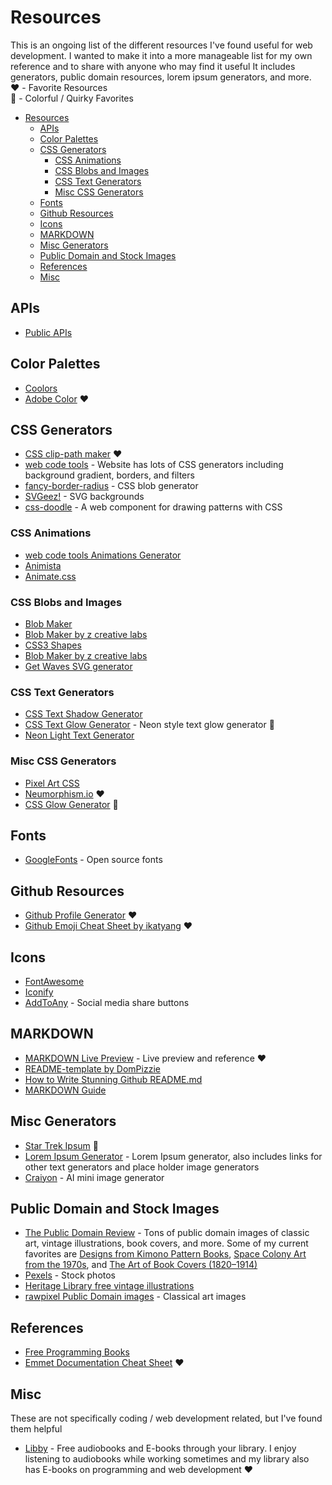 # Resources
This is an ongoing list of the different resources I've found useful for web development. I wanted to make it into a more manageable list for my own reference and to share with anyone who may find it useful It includes generators, public domain resources, lorem ipsum generators, and more. <br>
❤️ - Favorite Resources<br>
🌟 - Colorful / Quirky Favorites 

- [Resources](#resources)
  - [APIs](#apis)
  - [Color Palettes](#color-palettes)
  - [CSS Generators](#css-generators)
    - [CSS Animations](#css-animations)
    - [CSS Blobs and Images](#css-blobs-and-images)
    - [CSS Text Generators](#css-text-generators)
    - [Misc CSS Generators](#misc-css-generators)
  - [Fonts](#fonts)
  - [Github Resources](#github-resources)
  - [Icons](#icons)
  - [MARKDOWN](#markdown)
  - [Misc Generators](#misc-generators)
  - [Public Domain and Stock Images](#public-domain-and-stock-images)
  - [References](#references)
  - [Misc](#misc)
## APIs
* [Public APIs](https://github.com/public-apis/public-apis)
## Color Palettes
* [Coolors](https://coolors.co/)
* [Adobe Color](https://color.adobe.com/create/color-wheel) ❤️
## CSS Generators
* [CSS clip-path maker](https://bennettfeely.com/clippy/) ❤️
* [web code tools](https://webcode.tools/) - Website has lots of CSS generators including background gradient, borders, and filters
* [fancy-border-radius](https://9elements.github.io/fancy-border-radius/) - CSS blob generator
* [SVGeez!](https://www.svgeez.com/) - SVG backgrounds 
* [css-doodle](https://css-doodle.com/) - A web component for drawing patterns with CSS
### CSS Animations 
* [web code tools Animations Generator](https://webcode.tools/generators/css/keyframe-animation)
* [Animista](https://animista.net/)
* [Animate.css](https://animate.style/#documentation)
### CSS Blobs and Images 
* [Blob Maker](https://passionhacks.com/blob-maker/?n=1&e=6&gw=8&se=90&c=d1d8e0&o=0)
* [Blob Maker by z creative labs](https://www.blobmaker.app/)
* [CSS3 Shapes](https://www.cssportal.com/css3-shapes/)
* [Blob Maker by z creative labs](https://www.blobmaker.app/)
* [Get Waves SVG generator](https://getwaves.io/)
### CSS Text Generators
* [CSS Text Shadow Generator](https://cssbud.com/css-generator/css-text-shadow-generator/)
* [CSS Text Glow Generator](https://cssbud.com/css-generator/css-text-glow-generator/) - Neon style text glow generator 🌟
* [Neon Light Text Generator](https://yaroslavweb.github.io/Neon-Generator/)
### Misc CSS Generators
* [Pixel Art CSS](https://www.pixelartcss.com/)
* [Neumorphism.io](https://neumorphism.io/#e0e0e0) ❤️
* [CSS Glow Generator](https://cssbud.com/css-generator/css-glow-generator/) 🌟
## Fonts
* [GoogleFonts](https://fonts.google.com/) - Open source fonts

## Github Resources
* [Github Profile Generator](https://gprm.itsvg.in/) ❤️
* [Github Emoji Cheat Sheet by ikatyang](https://github.com/ikatyang/emoji-cheat-sheet) ❤️
## Icons
* [FontAwesome](https://fontawesome.com/)
* [Iconify](https://iconify.design/)
* [AddToAny](https://www.addtoany.com/buttons/for/website) - Social media share buttons

## MARKDOWN
* [MARKDOWN Live Preview](https://markdownlivepreview.com/) - Live preview and reference ❤️
* [README-template by DomPizzie](https://gist.github.com/DomPizzie/7a5ff55ffa9081f2de27c315f5018afc)
* [How to Write Stunning Github README.md](https://dev.to/rohit19060/how-to-write-stunning-github-readme-md-template-provided-5b09)
* [MARKDOWN Guide](https://www.markdownguide.org/basic-syntax/)

## Misc Generators
* [Star Trek Ipsum](https://vlad-saling.github.io/star-trek-ipsum/) 🌟
* [Lorem Ipsum Generator](https://loremipsum.io/generator/?n=5&t=p) - Lorem Ipsum generator, also includes links for other text generators and place holder image generators
* [Craiyon](https://www.craiyon.com/) - AI mini image generator


## Public Domain and Stock Images 
* [The Public Domain Review](https://publicdomainreview.org/) - Tons of public domain images of classic art, vintage illustrations, book covers, and more. Some of my current favorites are [Designs from Kimono Pattern Books](https://publicdomainreview.org/collection/unkindo-kimono-designs), [Space Colony Art from the 1970s](https://publicdomainreview.org/collection/space-colony-art-from-the-1970s), and [The Art of Book Covers (1820–1914)](https://publicdomainreview.org/collection/the-art-of-book-covers-1820-1914)
* [Pexels](https://www.pexels.com/) - Stock photos
* [Heritage Library free vintage illustrations](https://www.heritagetype.com/pages/free-vintage-illustrations)
* [rawpixel Public Domain images](https://www.rawpixel.com/category/53/public-domain?filter=all&sort=trending) - Classical art images

## References
* [Free Programming Books](https://github.com/EbookFoundation/free-programming-books)
* [Emmet Documentation Cheat Sheet](https://docs.emmet.io/cheat-sheet/) ❤️

## Misc
These are not specifically coding / web development related, but I've found them helpful
* [Libby](https://libbyapp.com/) - Free audiobooks and E-books through your library. I enjoy listening to audiobooks while working sometimes and my library also has E-books on programming and web development ❤️